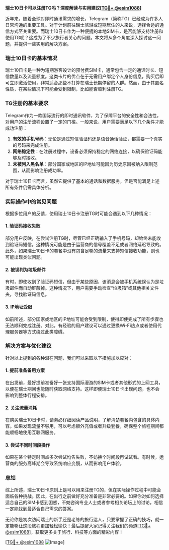 **瑞士10日卡可以注册TG吗？深度解读与实用建议[[TG💪+ @esim1088](https://t.me/s/esim1088)]**

近年来，随着全球对即时通讯需求的增长，Telegram（简称TG）已经成为许多人日常沟通的重要工具。对于计划前往瑞士旅游或短期居住的人来说，选择合适的通信方式至关重要。而瑞士10日卡作为一种便捷的本地SIM卡，是否能够支持注册和使用TG呢？这成为了不少旅行者关心的问题。本文将从多个角度深入探讨这一问题，并提供一些实用的解决方案。

### 瑞士10日卡的基本情况

瑞士10日卡是一种为短期游客设计的预付费SIM卡，通常包含一定的通话时长、短信数量以及流量额度。这类卡片的优点在于无需用户绑定个人身份信息，购买后即可立即激活使用，非常适合那些不打算在瑞士长期停留的人群。然而，由于其匿名性质，在某些情况下可能会受到限制，比如能否顺利注册TG。

### TG注册的基本要求

Telegram作为一款国际流行的即时通讯软件，为了保障平台的安全性和合法性，对用户的注册流程设置了一定的门槛。一般来说，用户需要满足以下几个条件才能成功注册：

1. **有效的手机号码**：无论是通过短信验证码还是语音通话验证，都需要一个真实的号码来完成注册。
2. **网络稳定性**：在注册过程中，设备必须保持稳定的网络连接，以确保验证码能够及时接收。
3. **未被列入黑名单**：部分国家或地区的IP地址可能因为历史原因被纳入限制范围，从而影响注册成功率。

对于瑞士10日卡而言，虽然它提供了基本的通话和数据服务，但是否能满足上述所有条件仍需具体分析。

### 实际操作中的常见问题

根据多位用户的反馈，使用瑞士10日卡注册TG时可能会遇到以下几种情况：

#### 1. 验证码接收失败
部分用户反映，在尝试注册TG时，尽管已经正确输入了手机号码，却始终未能收到验证码短信。这种情况可能是由于运营商的信号覆盖不足或者网络延迟导致的。此外，如果瑞士10日卡的套餐中没有包含足够的流量来支持短信接收功能，则也可能出现类似问题。

#### 2. 被误判为垃圾邮件
有时，即使收到了验证码短信，但由于某些原因，该消息会被手机系统误认为是垃圾邮件而自动屏蔽掉。这种情况下，用户需要手动检查“垃圾箱”或其他相关文件夹，寻找验证码信息。

#### 3. IP地址受限
如前所述，部分国家或地区的IP地址可能会受到限制，使得即使完成了所有步骤也无法顺利完成注册。对此，有经验的用户建议可以通过更换Wi-Fi热点或者使用代理服务器等方式绕过此类障碍。

### 解决方案与优化建议

针对以上提到的各种潜在问题，我们可以采取以下措施加以应对：

#### 1. 提前准备备用方案
在出发前，最好提前准备好一张支持国际漫游的SIM卡或者其他形式的上网工具，以便在瑞士期间也能随时获取网络支持。这样即便瑞士10日卡出现问题，也不会影响到整体行程安排。

#### 2. 关注流量消耗
在购买瑞士10日卡时，请务必仔细阅读产品说明，了解清楚套餐内包含的具体内容。如果发现流量不够用，可以考虑额外充值或者升级套餐，确保整个旅程期间都能顺畅地使用互联网服务。

#### 3. 尝试不同时间段操作
如果在某个特定时间点多次尝试均告失败，不妨换个时间段再试试看。有时候，运营商的服务高峰期会导致系统响应变慢，从而影响用户体验。

### 总结

综上所述，瑞士10日卡原则上是可以用来注册TG的，但在实际操作过程中可能会面临各种挑战。因此，在出行之前做好充分准备是非常必要的。如果你对如何选择适合自己的SIM卡感到困惑，不妨咨询专业人士或者参考相关论坛上的讨论，相信一定能找到最适合自己需求的答案。

无论你是初次访问瑞士的新手还是老练的旅行达人，只要掌握了正确的技巧，就一定能够让这段旅程更加轻松愉快！最后提醒大家记得关注我们的频道[[TG💪+ @esim1088](https://t.me/s/esim1088)]，获取更多关于旅行、科技等方面的精彩内容！

[[TG💪+ @esim1088](https://t.me/s/esim1088) ![Image](https://i.postimg.cc/4NQfJmqS/Snipaste-2025-05-13-00-14-12.png)]